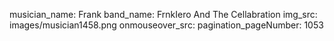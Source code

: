musician_name: Frank
band_name: FrnkIero And The Cellabration
img_src: images/musician1458.png
onmouseover_src: 
pagination_pageNumber: 1053